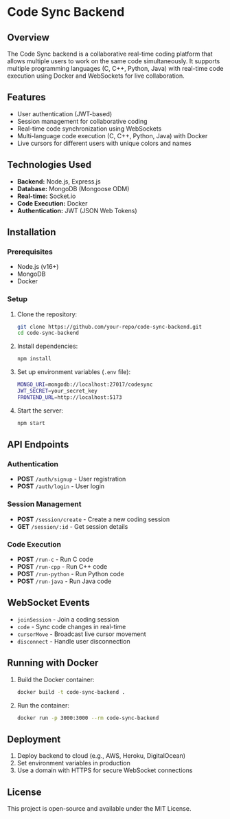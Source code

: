# Code Sync Backend

## Overview

The Code Sync backend is a collaborative real-time coding platform that allows multiple users to work on the same code simultaneously. It supports multiple programming languages (C, C++, Python, Java) with real-time code execution using Docker and WebSockets for live collaboration.

## Features

- User authentication (JWT-based)
- Session management for collaborative coding
- Real-time code synchronization using WebSockets
- Multi-language code execution (C, C++, Python, Java) with Docker
- Live cursors for different users with unique colors and names

## Technologies Used

- **Backend:** Node.js, Express.js
- **Database:** MongoDB (Mongoose ODM)
- **Real-time:** Socket.io
- **Code Execution:** Docker
- **Authentication:** JWT (JSON Web Tokens)

## Installation

### Prerequisites

- Node.js (v16+)
- MongoDB
- Docker

### Setup

1. Clone the repository:
   ```sh
   git clone https://github.com/your-repo/code-sync-backend.git
   cd code-sync-backend
   ```
2. Install dependencies:
   ```sh
   npm install
   ```
3. Set up environment variables (`.env` file):
   ```sh
   MONGO_URI=mongodb://localhost:27017/codesync
   JWT_SECRET=your_secret_key
   FRONTEND_URL=http://localhost:5173
   ```
4. Start the server:
   ```sh
   npm start
   ```

## API Endpoints

### Authentication

- **POST** `/auth/signup` - User registration
- **POST** `/auth/login` - User login

### Session Management

- **POST** `/session/create` - Create a new coding session
- **GET** `/session/:id` - Get session details

### Code Execution

- **POST** `/run-c` - Run C code
- **POST** `/run-cpp` - Run C++ code
- **POST** `/run-python` - Run Python code
- **POST** `/run-java` - Run Java code

## WebSocket Events

- `joinSession` - Join a coding session
- `code` - Sync code changes in real-time
- `cursorMove` - Broadcast live cursor movement
- `disconnect` - Handle user disconnection

## Running with Docker

1. Build the Docker container:
   ```sh
   docker build -t code-sync-backend .
   ```
2. Run the container:
   ```sh
   docker run -p 3000:3000 --rm code-sync-backend
   ```

## Deployment

1. Deploy backend to cloud (e.g., AWS, Heroku, DigitalOcean)
2. Set environment variables in production
3. Use a domain with HTTPS for secure WebSocket connections

## License

This project is open-source and available under the MIT License.
